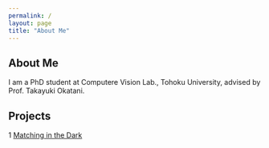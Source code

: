 ```yaml
---
permalink: /
layout: page
title: "About Me"
---
```


## About Me

I am a PhD student at Computere Vision Lab., Tohoku University, advised by Prof. Takayuki Okatani.

## Projects
1 [Matching in the Dark](projects/mid2)
